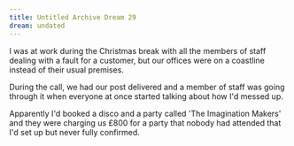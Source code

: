```yaml
---
title: Untitled Archive Dream 29
dream: undated
---
```


I was at work during the Christmas break with all the members of staff <!-- LM AH AM --> dealing with a fault for a customer, but our offices were on a coastline instead of their usual premises.

During the call, we had our post delivered and a member of staff <!-- AH --> was going through it when everyone at once started talking about how I'd messed up.

Apparently I'd booked a disco and a party called 'The Imagination Makers' and they were charging us &pound;800 for a party that nobody had attended that I'd set up but never fully confirmed.